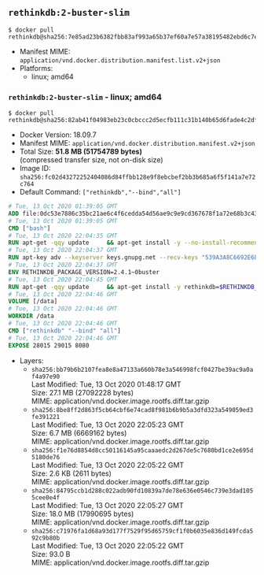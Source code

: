 ## `rethinkdb:2-buster-slim`

```console
$ docker pull rethinkdb@sha256:7e85ad23b6382fbb83af993a65b37ef60a7e57a38195482ebd6c7e3634f74bbc
```

-	Manifest MIME: `application/vnd.docker.distribution.manifest.list.v2+json`
-	Platforms:
	-	linux; amd64

### `rethinkdb:2-buster-slim` - linux; amd64

```console
$ docker pull rethinkdb@sha256:82ab41f04983eb23c0cbccc2d5ecfb111c31b140b65d6fade4c2dfbd10b9d027
```

-	Docker Version: 18.09.7
-	Manifest MIME: `application/vnd.docker.distribution.manifest.v2+json`
-	Total Size: **51.8 MB (51754789 bytes)**  
	(compressed transfer size, not on-disk size)
-	Image ID: `sha256:fc02d43272252404086d84ffbb128e9f8ebcbef2bb3b685a6f5f141a7e72c764`
-	Default Command: `["rethinkdb","--bind","all"]`

```dockerfile
# Tue, 13 Oct 2020 01:39:05 GMT
ADD file:0dc53e7886c35bc21ae6c4f6cedda54d56ae9c9e9cd367678f1a72e68b3c43d4 in / 
# Tue, 13 Oct 2020 01:39:05 GMT
CMD ["bash"]
# Tue, 13 Oct 2020 22:04:35 GMT
RUN apt-get -qqy update     && apt-get install -y --no-install-recommends ca-certificates gnupg2     && rm -rf /var/lib/apt/lists/*
# Tue, 13 Oct 2020 22:04:37 GMT
RUN apt-key adv --keyserver keys.gnupg.net --recv-keys "539A3A8C6692E6E3F69B3FE81D85E93F801BB43F"     && echo "deb https://download.rethinkdb.com/repository/debian-buster buster main" > /etc/apt/sources.list.d/rethinkdb.list
# Tue, 13 Oct 2020 22:04:37 GMT
ENV RETHINKDB_PACKAGE_VERSION=2.4.1~0buster
# Tue, 13 Oct 2020 22:04:45 GMT
RUN apt-get -qqy update 	&& apt-get install -y rethinkdb=$RETHINKDB_PACKAGE_VERSION 	&& rm -rf /var/lib/apt/lists/*
# Tue, 13 Oct 2020 22:04:46 GMT
VOLUME [/data]
# Tue, 13 Oct 2020 22:04:46 GMT
WORKDIR /data
# Tue, 13 Oct 2020 22:04:46 GMT
CMD ["rethinkdb" "--bind" "all"]
# Tue, 13 Oct 2020 22:04:46 GMT
EXPOSE 28015 29015 8080
```

-	Layers:
	-	`sha256:bb79b6b2107fea8e8a47133a660b78e3a546998fcf0427be39ac9a0af4a97e90`  
		Last Modified: Tue, 13 Oct 2020 01:48:17 GMT  
		Size: 27.1 MB (27092228 bytes)  
		MIME: application/vnd.docker.image.rootfs.diff.tar.gzip
	-	`sha256:8be8ff2d863f5cb64cbf6e74cad8f981b6b9b5a3dfd323a549059ed3fe391221`  
		Last Modified: Tue, 13 Oct 2020 22:05:23 GMT  
		Size: 6.7 MB (6669162 bytes)  
		MIME: application/vnd.docker.image.rootfs.diff.tar.gzip
	-	`sha256:f1e76d8854d8cc50116145a95caaaedc2d267de5c7680bd1ce2e695d5180de76`  
		Last Modified: Tue, 13 Oct 2020 22:05:22 GMT  
		Size: 2.6 KB (2611 bytes)  
		MIME: application/vnd.docker.image.rootfs.diff.tar.gzip
	-	`sha256:84795ccb1d288c022adb90fd10839a7de78e636e0546c739e3dad1055cee0e4f`  
		Last Modified: Tue, 13 Oct 2020 22:05:27 GMT  
		Size: 18.0 MB (17990695 bytes)  
		MIME: application/vnd.docker.image.rootfs.diff.tar.gzip
	-	`sha256:c71976fa1d68a93d177f7529f95d65759cf1f0b6035e836d149fcda592c9b80b`  
		Last Modified: Tue, 13 Oct 2020 22:05:22 GMT  
		Size: 93.0 B  
		MIME: application/vnd.docker.image.rootfs.diff.tar.gzip
